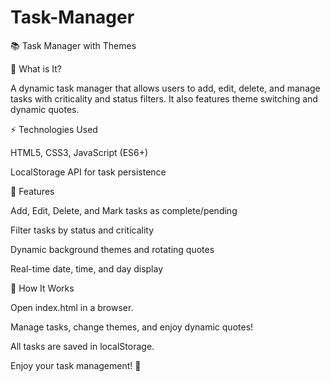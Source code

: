 # Task-Manager
📚 Task Manager with Themes



🎯 What is It?

A dynamic task manager that allows users to add, edit, delete, and manage tasks with criticality and status filters. It also features theme switching and dynamic quotes.



⚡ Technologies Used

HTML5, CSS3, JavaScript (ES6+)


LocalStorage API for task persistence



📝 Features

Add, Edit, Delete, and Mark tasks as complete/pending

Filter tasks by status and criticality

Dynamic background themes and rotating quotes

Real-time date, time, and day display



🚀 How It Works

Open index.html in a browser.

Manage tasks, change themes, and enjoy dynamic quotes!

All tasks are saved in localStorage.

Enjoy your task management! 🎉
